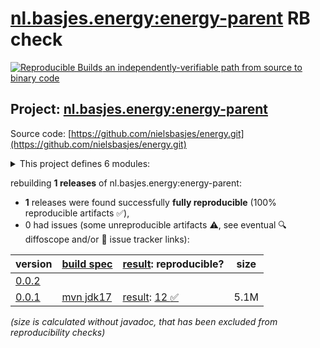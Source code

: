 [nl.basjes.energy:energy-parent](https://central.sonatype.com/artifact/nl.basjes.energy/energy-parent/versions) RB check
=======

[![Reproducible Builds](https://reproducible-builds.org/images/logos/rb.svg) an independently-verifiable path from source to binary code](https://reproducible-builds.org/)

## Project: [nl.basjes.energy:energy-parent](https://central.sonatype.com/artifact/nl.basjes.energy/energy-parent/versions)

Source code: [https://github.com/nielsbasjes/energy.git](https://github.com/nielsbasjes/energy.git)

<details><summary>This project defines 6 modules:</summary>

* [nl.basjes.energy.nifi:energy-nifi-parent](https://central.sonatype.com/artifact/nl.basjes.energy.nifi/energy-nifi-parent/0.0.1)
* [nl.basjes.energy.nifi:nifi-energy-nar](https://central.sonatype.com/artifact/nl.basjes.energy.nifi/nifi-energy-nar/0.0.1)
* [nl.basjes.energy.nifi:nifi-energy-processors](https://central.sonatype.com/artifact/nl.basjes.energy.nifi/nifi-energy-processors/0.0.1)
* [nl.basjes.energy:energy-parent](https://central.sonatype.com/artifact/nl.basjes.energy/energy-parent/0.0.1)
* [nl.basjes.energy:energy-udfs-parent](https://central.sonatype.com/artifact/nl.basjes.energy/energy-udfs-parent/0.0.1)
* [nl.basjes.energy:modbus-energy-parser](https://central.sonatype.com/artifact/nl.basjes.energy/modbus-energy-parser/0.0.1)
</details>

rebuilding **1 releases** of nl.basjes.energy:energy-parent:
- **1** releases were found successfully **fully reproducible** (100% reproducible artifacts :white_check_mark:),
- 0 had issues (some unreproducible artifacts :warning:, see eventual :mag: diffoscope and/or :memo: issue tracker links):

| version | [build spec](/BUILDSPEC.md) | [result](https://reproducible-builds.org/docs/jvm/): reproducible? | size |
| -- | --------- | ------ | -- |
| [0.0.2](https://central.sonatype.com/artifact/nl.basjes.energy/energy-parent/0.0.2/pom) | | | |
| [0.0.1](https://central.sonatype.com/artifact/nl.basjes.energy/energy-parent/0.0.1/pom) | [mvn jdk17](energy-0.0.1.buildspec) | [result](energy-parent-0.0.1.buildinfo): [12 :white_check_mark: ](energy-parent-0.0.1.buildcompare) | 5.1M |

<i>(size is calculated without javadoc, that has been excluded from reproducibility checks)</i>
